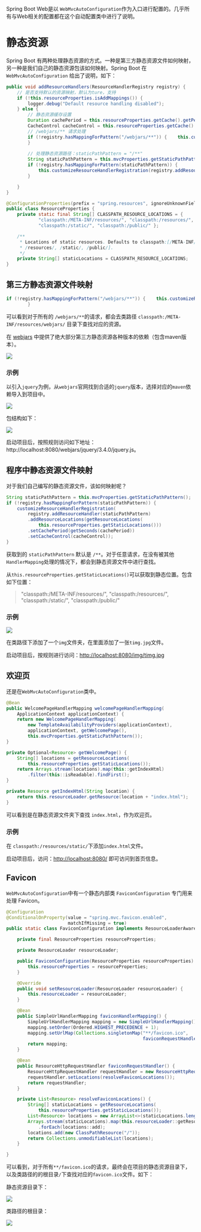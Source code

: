 Spring Boot Web是以 `WebMvcAutoConfiguration`作为入口进行配置的。几乎所有与Web相关的配置都在这个自动配置类中进行了说明。



# 静态资源

Spring Boot 有两种处理静态资源的方式。一种是第三方静态资源文件如何映射，另一种是我们自己的静态资源包该如何映射。Spring Boot 在 `WebMvcAutoConfiguration` 给出了说明，如下：

```java
public void addResourceHandlers(ResourceHandlerRegistry registry) {
    // 是否支持默认的资源映射，默认为ture，支持
    if (!this.resourceProperties.isAddMappings()) {
        logger.debug("Default resource handling disabled");
    } else {
        // 静态资源缓存设置
        Duration cachePeriod = this.resourceProperties.getCache().getPeriod();
        CacheControl cacheControl = this.resourceProperties.getCache().getCachecontrol().toHttpCacheControl();
        // /webjars/** 请求处理
        if (!registry.hasMappingForPattern("/webjars/**")) {    this.customizeResourceHandlerRegistration(registry.addResourceHandler(new String[]{"/webjars/**"}).addResourceLocations(new String[]{"classpath:/META-INF/resources/webjars/"}).setCachePeriod(this.getSeconds(cachePeriod)).setCacheControl(cacheControl));
        }
		
        // 处理静态资源路径：staticPathPattern = "/**"
        String staticPathPattern = this.mvcProperties.getStaticPathPattern();
        if (!registry.hasMappingForPattern(staticPathPattern)) {
            this.customizeResourceHandlerRegistration(registry.addResourceHandler(new String[]{staticPathPattern}).addResourceLocations(getResourceLocations(this.resourceProperties.getStaticLocations())).setCachePeriod(this.getSeconds(cachePeriod)).setCacheControl(cacheControl));
        }

    }
}
```

```java
@ConfigurationProperties(prefix = "spring.resources", ignoreUnknownFields = false)
public class ResourceProperties {
    private static final String[] CLASSPATH_RESOURCE_LOCATIONS = {
			"classpath:/META-INF/resources/", "classpath:/resources/",
			"classpath:/static/", "classpath:/public/" };

	/**
	 * Locations of static resources. Defaults to classpath:[/META-INF/resources/,
	 * /resources/, /static/, /public/].
	 */
	private String[] staticLocations = CLASSPATH_RESOURCE_LOCATIONS;
}
```

## 第三方静态资源文件映射

```java
if (!registry.hasMappingForPattern("/webjars/**")) {    this.customizeResourceHandlerRegistration(registry.addResourceHandler(new String[]{"/webjars/**"}).addResourceLocations(new String[]{"classpath:/META-INF/resources/webjars/"}).setCachePeriod(this.getSeconds(cachePeriod)).setCacheControl(cacheControl));
        }
```

可以看到对于所有的 `/webjars/**`的请求，都会去类路径 `classpath:/META-INF/resources/webjars/` 目录下查找对应的资源。



在 [webjars](https://www.webjars.org/) 中提供了绝大部分第三方静态资源各种版本的依赖（包含maven版本）。

![](https://xiaozhang-image.oss-cn-shanghai.aliyuncs.com/github/java-summary/springboot/springboot-webjars.png)



### 示例

以引入`jquery`为例，从`webjars`官网找到合适的`jquery`版本，选择对应的`maven`依赖导入到项目中。

![](https://xiaozhang-image.oss-cn-shanghai.aliyuncs.com/github/java-summary/springboot/webjars-jquery.png)

包结构如下：

![](https://xiaozhang-image.oss-cn-shanghai.aliyuncs.com/github/java-summary/springboot/springboot-jquery.png)

启动项目后，按照规则访问如下地址：http://localhost:8080/webjars/jquery/3.4.0/jquery.js。



## 程序中静态资源文件映射

对于我们自己编写的静态资源文件，该如何映射呢？

```java
String staticPathPattern = this.mvcProperties.getStaticPathPattern();
if (!registry.hasMappingForPattern(staticPathPattern)) {
    customizeResourceHandlerRegistration(
        registry.addResourceHandler(staticPathPattern)
        .addResourceLocations(getResourceLocations(
            this.resourceProperties.getStaticLocations()))
        .setCachePeriod(getSeconds(cachePeriod))
        .setCacheControl(cacheControl));
}
```

获取到的 `staticPathPattern` 默认是 `/**`。对于任意请求，在没有被其他`HandlerMapping`处理的情况下，都会到静态资源文件中进行查找。

从`this.resourceProperties.getStaticLocations()`可以获取到静态位置。包含如下位置：

> "classpath:/META-INF/resources/", "classpath:/resources/",
> "classpath:/static/", "classpath:/public/"

### 示例

![](https://xiaozhang-image.oss-cn-shanghai.aliyuncs.com/github/java-summary/springboot/spring-boot-static-img.png)

在类路径下添加了一个`img`文件夹，在里面添加了一张`timg.jpg`文件。

启动项目后，按规则进行访问：<http://localhost:8080/img/timg.jpg>



## 欢迎页

还是在`WebMvcAutoConfiguration`类中。

```java
@Bean
public WelcomePageHandlerMapping welcomePageHandlerMapping(
    ApplicationContext applicationContext) {
    return new WelcomePageHandlerMapping(
        new TemplateAvailabilityProviders(applicationContext),
        applicationContext, getWelcomePage(),
        this.mvcProperties.getStaticPathPattern());
}

private Optional<Resource> getWelcomePage() {
    String[] locations = getResourceLocations(
        this.resourceProperties.getStaticLocations());
    return Arrays.stream(locations).map(this::getIndexHtml)
        .filter(this::isReadable).findFirst();
}

private Resource getIndexHtml(String location) {
    return this.resourceLoader.getResource(location + "index.html");
}
```

可以看到是在静态资源文件夹下查找 `index.html`，作为欢迎页。

### 示例

在 `classpath:/resources/static/`下添加`index.html`文件。

启动项目后，访问：<http://localhost:8080/> 即可访问到首页信息。



## Favicon

`WebMvcAutoConfiguration`中有一个静态内部类 `FaviconConfiguration` 专门用来处理 Favicon。

```java
@Configuration
@ConditionalOnProperty(value = "spring.mvc.favicon.enabled",
                       matchIfMissing = true)
public static class FaviconConfiguration implements ResourceLoaderAware {

    private final ResourceProperties resourceProperties;

    private ResourceLoader resourceLoader;

    public FaviconConfiguration(ResourceProperties resourceProperties) {
        this.resourceProperties = resourceProperties;
    }

    @Override
    public void setResourceLoader(ResourceLoader resourceLoader) {
        this.resourceLoader = resourceLoader;
    }

    @Bean
    public SimpleUrlHandlerMapping faviconHandlerMapping() {
        SimpleUrlHandlerMapping mapping = new SimpleUrlHandlerMapping();
        mapping.setOrder(Ordered.HIGHEST_PRECEDENCE + 1);
        mapping.setUrlMap(Collections.singletonMap("**/favicon.ico",
                                                   faviconRequestHandler()));
        return mapping;
    }

    @Bean
    public ResourceHttpRequestHandler faviconRequestHandler() {
        ResourceHttpRequestHandler requestHandler = new ResourceHttpRequestHandler();
        requestHandler.setLocations(resolveFaviconLocations());
        return requestHandler;
    }

    private List<Resource> resolveFaviconLocations() {
        String[] staticLocations = getResourceLocations(
            this.resourceProperties.getStaticLocations());
        List<Resource> locations = new ArrayList<>(staticLocations.length + 1);
        Arrays.stream(staticLocations).map(this.resourceLoader::getResource)
            .forEach(locations::add);
        locations.add(new ClassPathResource("/"));
        return Collections.unmodifiableList(locations);
    }

}
```

可以看到，对于所有`**/favicon.ico`的请求，最终会在项目的静态资源目录下，以及类路径的的根目录`/`下查找对应的`favicon.ico`文件。如下：

静态资源目录下：

![](https://xiaozhang-image.oss-cn-shanghai.aliyuncs.com/github/java-summary/springboot/springboot-favicon2.png)

类路径的根目录：

![](https://xiaozhang-image.oss-cn-shanghai.aliyuncs.com/github/java-summary/springboot/springboot-favicon.png)

